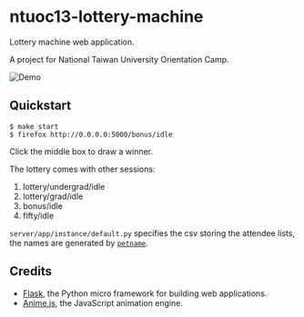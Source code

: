# ntuoc13-lottery-machine

Lottery machine web application.

A project for National Taiwan University Orientation Camp.

![Demo](media/demo.gif)

## Quickstart

```
$ make start
$ firefox http://0.0.0.0:5000/bonus/idle
```

Click the middle box to draw a winner.

The lottery comes with other sessions:

1. lottery/undergrad/idle
2. lottery/grad/idle
3. bonus/idle
4. fifty/idle

`server/app/instance/default.py` specifies the csv
storing the attendee lists, the names are generated by
[`petname`](http://manpages.ubuntu.com/manpages/bionic/man1/petname.1.html).

## Credits

- [Flask](https://flask.palletsprojects.com/), the Python micro framework for building web applications.
- [Anime.js](https://animejs.com/), the JavaScript animation engine.
